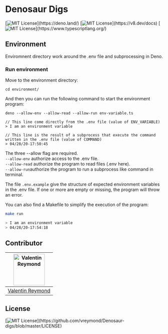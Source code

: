 # Denosaur Digs

[![MIT License](https://img.shields.io/badge/deno-0.41-yellow?)](https://deno.land/)
[![MIT License](https://img.shields.io/badge/V8%20engine-8.2.308-green?)](https://v8.dev/docs)
[![MIT License](https://img.shields.io/badge/typescript-3.8.3-blue?)](https://www.typescriptlang.org/)


## Environment

Enviromnent directory work around the .env file and subprocessing in Deno.


### Run environment

Move to the environment directory:

```
cd environment/
```

And then you can run the following command to start the environment program:

```
deno --allow-env --allow-read --allow-run env-variable.ts

// This line come directly from the .env file (value of ENV_VARIABLE)
> I am an environment variable

// This line is the result of a subprocess that execute the command written in the .env file (value of COMMAND)
> 04/28/20-17:50:45
```

The three --allow flag are required.  
```--allow-env``` authorize access to the .env file.  
```--allow-read``` authorize the program to read files (.env here).  
```--allow-run```authorize the program to run a subprocess like command in terminal.

The file ```.env.example``` give the structure of expected environment variables in the .env file. If one or more are empty or missing, the program will throw an error.

You can also find a Makefile to simplify the execution of the program:

```bash
make run

> I am an environment variable
> 04/28/20-17:54:18
```






 


## Contributor
|<a href="https://github.com/vreymond"><img alt="Valentin Reymond" src="https://avatars2.githubusercontent.com/u/25683049?s=460&u=2601a55abad686c7bf9176391995a1e4cb73801f&v=4" width=100></a>|
|---|
|[Valentin Reymond](https://github.com/vreymond)|

## License

[![MIT License](https://img.shields.io/apm/l/atomic-design-ui.svg?)](https://github.com/vreymond/Denosaur-digs/blob/master/LICENSE)